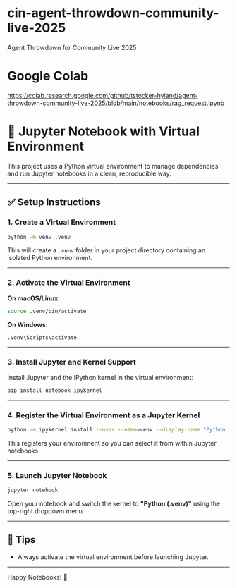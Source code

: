 # cin-agent-throwdown-community-live-2025
Agent Throwdown for Community Live 2025

# Google Colab

https://colab.research.google.com/github/tstocker-hyland/agent-throwdown-community-live-2025/blob/main/notebooks/rag_request.ipynb

# 📓 Jupyter Notebook with Virtual Environment

This project uses a Python virtual environment to manage dependencies and run Jupyter notebooks in a clean, reproducible way.

---

## ✅ Setup Instructions

### 1. Create a Virtual Environment

```bash
python -m venv .venv
```

This will create a `.venv` folder in your project directory containing an isolated Python environment.

---

### 2. Activate the Virtual Environment

**On macOS/Linux:**

```bash
source .venv/bin/activate
```

**On Windows:**

```bash
.venv\Scripts\activate
```

---

### 3. Install Jupyter and Kernel Support

Install Jupyter and the IPython kernel in the virtual environment:

```bash
pip install notebook ipykernel
```

---

### 4. Register the Virtual Environment as a Jupyter Kernel

```bash
python -m ipykernel install --user --name=venv --display-name "Python (.venv)"
```

This registers your environment so you can select it from within Jupyter notebooks.

---

### 5. Launch Jupyter Notebook

```bash
jupyter notebook
```

Open your notebook and switch the kernel to **"Python (.venv)"** using the top-right dropdown menu.

---

## 🧠 Tips

- Always activate the virtual environment before launching Jupyter.

---

Happy Notebooks! 🚀